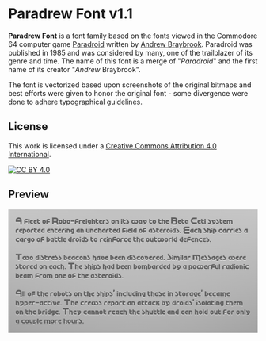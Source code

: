 Paradrew Font v1.1
======

**Paradrew Font** is a font family based on the fonts viewed in the Commodore 64 computer game [Paradroid](//en.wikipedia.org/wiki/Paradroid)
written by [Andrew Braybrook](//en.wikipedia.org/wiki/Andrew_Braybrook).
Paradroid was published in 1985 and was considered by many, one of the trailblazer of its genre and time.
The name of this font is a merge of "_Paradroid_" and the first name of its creator "_Andrew_ Braybrook".

The font is vectorized based upon screenshots of the original bitmaps and best efforts
were given to honor the original font - some divergence were done to adhere typographical guidelines.


## License

This work is licensed under a
[Creative Commons Attribution 4.0 International](#cc-attribution-40-international).

[![CC BY 4.0][cc-by-shield]][cc-by]

[cc-by]: http://creativecommons.org/licenses/by/4.0/
[cc-by-image]: https://i.creativecommons.org/l/by/4.0/88x31.png
[cc-by-shield]: https://img.shields.io/badge/License-CC%20BY%204.0-lightgrey.svg


## Preview

![Font Preview](preview.png)
